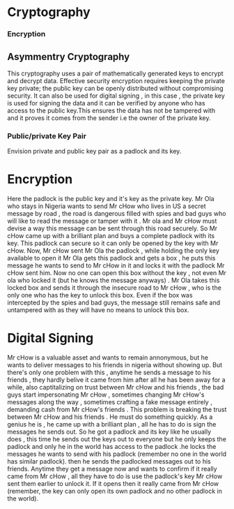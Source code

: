 # Cryptography

### Encryption

## Asymmentry Cryptography 
This cryptography uses a pair of mathematically generated keys to encrypt and decrypt data. Effective security encryption requires keeping the private key private; the public key can be openly distributed without compromising security. It can also be used for digital signing , in this case , the private key is used for signing the data and it can be verified by anyone who has access to the public key.This ensures the data has not be tampered with and it proves it comes from the sender i.e the owner of the private key.


### Public/private Key Pair

Envision private and public key pair as a padlock and its key.
# Encryption
Here the padlock is the public key and it's key as the private key. Mr Ola who stays in Nigeria wants to send Mr cHow who lives in US a secret message by road , the road is dangerous filled with spies and bad guys who will like to read the message or tamper with it . Mr ola and Mr cHow must  devise a way this message can be sent through this road securely. So Mr cHow came up with a brilliant plan and buys a complete padlock with its key. This padlock can secure so it can only be opened by the key with Mr cHow.
Now, Mr cHow sent Mr Ola the padlock , while holding the only key available to open it
Mr Ola gets this padlock and gets a box , he puts this message he wants to send to Mr cHow in it and locks it with the padlock Mr cHow sent him. Now no one can open this box without the key , not even Mr ola who locked it (but he knows the message anyways) .
Mr Ola takes this locked box and sends it through the insecure road to Mr cHow , who is the only one who has the key to unlock this box. Even if the box was intercepted by the spies and bad guys, the message  still remains safe and untampered with as they will have no means to unlock this box.

# Digital Signing 

Mr cHow is a valuable asset and wants to remain annonymous, but he wants to deliver messages to his friends in nigeria without showing up. But there's only one problem with this , anytime he sends a message to his friends , they hardly belive it came from him after all he has been away for a while, also captitalizing on trust between Mr cHow and his friends , the bad guys start impersonating Mr cHow , sometimes changing Mr cHow's messages along the way , sometimes crafting a fake message entirely , demanding cash from Mr cHow's friends . This problem is breaking the trust between Mr cHow and his friends . He must do something quickly. As a genius he is , he came up with a brilliant plan , all he has to do is sign the messages he sends out. So he got a padlock and its key like he usually does , this time he sends out the keys out to everyone but he only keeps the padlock and only he in the world has access to the padlock .he locks the messages he wants to send with his padlock (remember no one in the world has similar padlock). then he sends the padlocked messages out to his friends. Anytime they get a message now and wants to confirm if it really came from Mr cHow , all they have to do is use the padlock's key Mr cHow sent them earlier to unlock it. If it opens then it really came from Mr cHow (remember, the key can only open its own padlock and no other padlock in the world).
